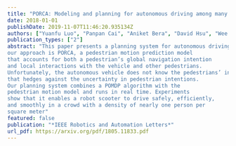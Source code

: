 ```yaml
---
title: "PORCA: Modeling and planning for autonomous driving among many pedestrians"
date: 2018-01-01
publishDate: 2019-11-07T11:46:20.935134Z
authors: ["Yuanfu Luo", "Panpan Cai", "Aniket Bera", "David Hsu", "Wee Sun Lee", "Dinesh Manocha"]
publication_types: ["2"]
abstract: "This paper presents a planning system for autonomous driving among many pedestrians. A key ingredient of
our approach is PORCA, a pedestrian motion prediction model
that accounts for both a pedestrian’s global navigation intention
and local interactions with the vehicle and other pedestrians.
Unfortunately, the autonomous vehicle does not know the pedestrians’ intentions a priori and requires a planning algorithm
that hedges against the uncertainty in pedestrian intentions.
Our planning system combines a POMDP algorithm with the
pedestrian motion model and runs in real time. Experiments
show that it enables a robot scooter to drive safely, efficiently,
and smoothly in a crowd with a density of nearly one person per
square meter"
featured: false
publication: "*IEEE Robotics and Automation Letters*"
url_pdf: https://arxiv.org/pdf/1805.11833.pdf
---
```


